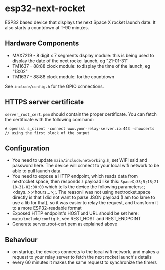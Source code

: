 # esp32-next-rocket

ESP32 based device that displays the next Space X rocket launch date. It also starts
a countdown at T-90 minutes.

## Hardware Components

- MAX7219 - 8 digit x 7 segments display module: this is being used to display the date of the 
next rocket launch, eg "21-01-31"
- TM1637 - 88:88 clock module: to display the time of the launch, eg "13:02"
- TM1637 - 88:88 clock module: for the countdown

See `include/config.h` for the GPIO connections.

## HTTPS server certificate
`server_root_cert.pem` should contain the proper certificate. You can fetch the certificate with the following command:
```
# openssl s_client -connect www.your-relay-server.io:443 -showcerts
// using the first block of the output
```

## Configuration
- You need to update `main/include/networking.h`, set WIFI ssid and password here. The device will connect to your local wifi network to be able to pull launch data.
- You need to expose a HTTP endpoint, which reads data from nextrocket.space, then responds a payload like this: `SpaceX;33;5;18;21-10-31-02:00:00` which 
  tells the device the following parameters: <company>;<days..>;<hours...>;<minutes-to-launch>;<date-time-of-launch>. The reason I was not using nextrocket.space 
  directly is that I did not want to parse JSON payload (I am too lame to use a lib for that), so it was easier to relay the request, and transform it to a more ESP32-readable format.
- Exposed HTTP endpoint's HOST and URL should be set here: `main/include/config.h`, see REST_HOST and REST_ENDPOINT
- Generate server_root-cert.pem as explained above

## Behaviour

- on startup, the devices connects to the local wifi network, and makes a request to your relay server to fetch 
the next rocket launch's details
- every 60 minutes it makes the same request to synchronize the timers